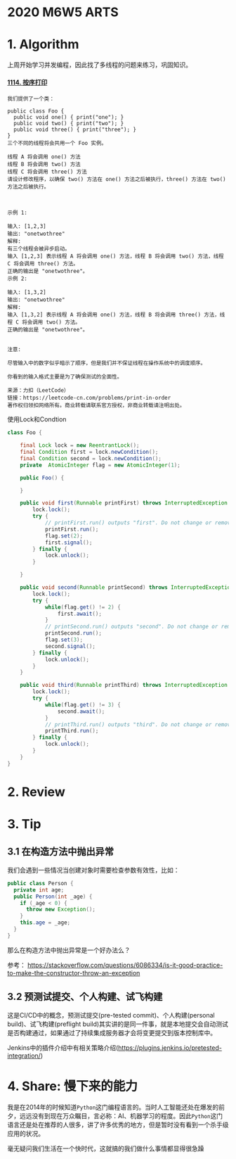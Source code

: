 # 2020 M6W5 ARTS

# 1. Algorithm

上周开始学习并发编程，因此找了多线程的问题来练习，巩固知识。

#### [1114. 按序打印](https://leetcode-cn.com/problems/print-in-order/)

```
我们提供了一个类：

public class Foo {
  public void one() { print("one"); }
  public void two() { print("two"); }
  public void three() { print("three"); }
}
三个不同的线程将会共用一个 Foo 实例。

线程 A 将会调用 one() 方法
线程 B 将会调用 two() 方法
线程 C 将会调用 three() 方法
请设计修改程序，以确保 two() 方法在 one() 方法之后被执行，three() 方法在 two() 方法之后被执行。

 

示例 1:

输入: [1,2,3]
输出: "onetwothree"
解释: 
有三个线程会被异步启动。
输入 [1,2,3] 表示线程 A 将会调用 one() 方法，线程 B 将会调用 two() 方法，线程 C 将会调用 three() 方法。
正确的输出是 "onetwothree"。
示例 2:

输入: [1,3,2]
输出: "onetwothree"
解释: 
输入 [1,3,2] 表示线程 A 将会调用 one() 方法，线程 B 将会调用 three() 方法，线程 C 将会调用 two() 方法。
正确的输出是 "onetwothree"。
 

注意:

尽管输入中的数字似乎暗示了顺序，但是我们并不保证线程在操作系统中的调度顺序。

你看到的输入格式主要是为了确保测试的全面性。

来源：力扣（LeetCode）
链接：https://leetcode-cn.com/problems/print-in-order
著作权归领扣网络所有。商业转载请联系官方授权，非商业转载请注明出处。
```

使用Lock和Condtion

```java
class Foo {

    final Lock lock = new ReentrantLock();
    final Condition first = lock.newCondition();
    final Condition second = lock.newCondition();
    private  AtomicInteger flag = new AtomicInteger(1);

    public Foo() {

    }

    public void first(Runnable printFirst) throws InterruptedException {
        lock.lock();
        try {
            // printFirst.run() outputs "first". Do not change or remove this line.
            printFirst.run();
            flag.set(2);           
            first.signal();
        } finally {
            lock.unlock();
        }

    }

    public void second(Runnable printSecond) throws InterruptedException {
        lock.lock();
        try {
            while(flag.get() != 2) {
                first.await();
            }
            // printSecond.run() outputs "second". Do not change or remove this line.
            printSecond.run();
            flag.set(3);           
            second.signal();
        } finally {
            lock.unlock();
        }        
    }

    public void third(Runnable printThird) throws InterruptedException {
        lock.lock();
        try {
            while(flag.get() != 3) {
                second.await();
            }
            // printThird.run() outputs "third". Do not change or remove this line.
            printThird.run();
        } finally {
            lock.unlock();
        }               
    }
}
```





# 2. Review

# 3. Tip

## 3.1 在构造方法中抛出异常

我们会遇到一些情况当创建对象时需要检查参数有效性，比如：

```java
public class Person {
  private int age;
  public Person(int _age) {
    if (_age < 0) {
      throw new Exception();
    }
    this.age = _age;
  }
}
```

那么在构造方法中抛出异常是一个好办法么？

参考： https://stackoverflow.com/questions/6086334/is-it-good-practice-to-make-the-constructor-throw-an-exception

## 3.2 预测试提交、个人构建、试飞构建

这是CI/CD中的概念，预测试提交(pre-tested commit)、个人构建(personal build)、试飞构建(preflight build)其实讲的是同一件事，就是本地提交会自动测试是否构建通过，如果通过了持续集成服务器才会将变更提交到版本控制库中。

Jenkins中的插件介绍中有相关策略介绍(https://plugins.jenkins.io/pretested-integration/)

# 4. Share: 慢下来的能力

我是在2014年的时候知道`Python`这门编程语言的。当时人工智能还处在爆发的前夕，远远没有到现在万众瞩目，言必称：AI、机器学习的程度。因此`Python`这门语言还是处在推荐的人很多，讲了许多优秀的地方，但是暂时没有看到一个杀手级应用的状况。

毫无疑问我们生活在一个快时代，这就搞的我们做什么事情都显得很急躁